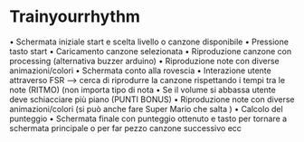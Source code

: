 # Trainyourrhythm
•	Schermata iniziale start e scelta livello o canzone disponibile 
•	Pressione tasto start
•	Caricamento canzone selezionata 
•	Riproduzione canzone con processing (alternativa buzzer arduino)
•	Riproduzione note con diverse animazioni/colori 
•	Schermata conto alla rovescia
•	Interazione utente attraverso FSR --> cerca di riprodurre la canzone rispettando i tempi tra le note (RITMO) (non importa tipo di nota
•	Se il volume si abbassa utente deve schiacciare più piano (PUNTI BONUS)
•	Riproduzione note con diverse animazioni/colori (si può anche fare Super Mario che salta )
•	Calcolo del punteggio 
•	Schermata finale con punteggio ottenuto e tasto per tornare a schermata principale o per far pezzo canzone successivo ecc
